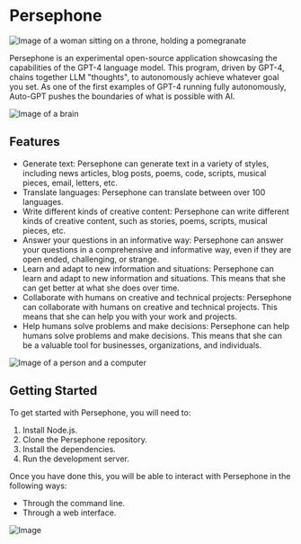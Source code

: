 # Persephone

![Image of a woman sitting on a throne, holding a pomegranate](https://imgur.io/t/pomegranate/wlILOnC)

Persephone is an experimental open-source application showcasing the capabilities of the GPT-4 language model. This program, driven by GPT-4, chains together LLM "thoughts", to autonomously achieve whatever goal you set. As one of the first examples of GPT-4 running fully autonomously, Auto-GPT pushes the boundaries of what is possible with AI.

![Image of a brain](https://i.imgur.com/2v3JZ7K.jpg)

## Features

- Generate text: Persephone can generate text in a variety of styles, including news articles, blog posts, poems, code, scripts, musical pieces, email, letters, etc.
- Translate languages: Persephone can translate between over 100 languages.
- Write different kinds of creative content: Persephone can write different kinds of creative content, such as stories, poems, scripts, musical pieces, etc.
- Answer your questions in an informative way: Persephone can answer your questions in a comprehensive and informative way, even if they are open ended, challenging, or strange.
- Learn and adapt to new information and situations: Persephone can learn and adapt to new information and situations. This means that she can get better at what she does over time.
- Collaborate with humans on creative and technical projects: Persephone can collaborate with humans on creative and technical projects. This means that she can help you with your work and projects.
- Help humans solve problems and make decisions: Persephone can help humans solve problems and make decisions. This means that she can be a valuable tool for businesses, organizations, and individuals.

![Image of a person and a computer](https://i.imgur.com/9gQJQ1S.jpg)

## Getting Started

To get started with Persephone, you will need to:

1. Install Node.js.
2. Clone the Persephone repository.
3. Install the dependencies.
4. Run the development server.

Once you have done this, you will be able to interact with Persephone in the following ways:

- Through the command line.
- Through a web interface.

![Image](https://i.imgur.com/7yZl6tR.png)
